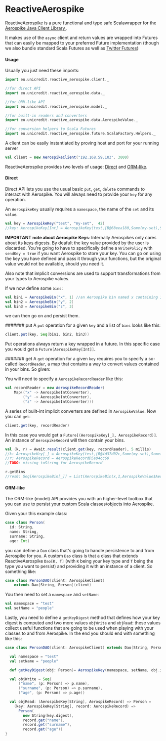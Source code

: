 # ReactiveAerospike

 ReactiveAerospike is a pure functional and type safe Scalawrapper for the [Aerospike Java Client Library
](https://github.com/aerospike/aerospike-client-java).

 It makes use of the `async` client and return values are wrapped into Futures that can easily be mapped to your preferred Future implementation (though we also bundle standard Scala Futures as well as [Twitter Futures](https://github.com/twitter/util#futures))

#### Usage
Usually you just need these imports:

```scala
import eu.unicredit.reactive_aerospike.client._

//for direct API
import eu.unicredit.reactive_aerospike.data._

//for ORM-like API
import eu.unicredit.reactive_aerospike.model._

//for built-in readers and converters
import eu.unicredit.reactive_aerospike.data.AerospikeValue._

//for conversion helpers to Scala Futures
import eu.unicredit.reactive_aerospike.future.ScalaFactory.Helpers._
```

A client can be easily instantiated by proving host and port for your running server

```scala
val client = new AerospikeClient("192.168.59.103", 3000)
```

ReactiveAerospike provides two levels of usage: [Direct]() and [ORM-like]().

#### Direct

Direct API lets you use the usual basic `put`, `get`, `delete` commands to interact with Aerospike.
You will always need to provide your `key` for any operation.

An `AerospikeKey` usually requires a `namespace`, the name of the `set` and its `value`.

```scala
val key = AerospikeKey("test", "my-set",  42)
//key: AerospikeKey[Int] = AerospikeKey(test,[B@68eea180,Some(my-set),Some(42))
```

**IMPORTANT note about Aerospike Keys**: Internally Aerospikes only cares about its [keys](https://github.com/aerospike/aerospike-client-java/blob/master/client/src/com/aerospike/client/Key.java) digests. By deafult the key value provided by the user is discarded. You're going to have to specifically define a `WritePolicy` with `sendKey = true` if you want Aerospike to store your key. 
You can go on using the key you have defined and pass it through your functions, but the original value would not be available, should you need it.

Also note that implicit conversions are used to support transformations from your types to Aerospike values.

If we now define some `bins`:

```scala
val bin1 = AerospikeBin("x", 1) //an Aerospike bin named x containing 1
val bin2 = AerospikeBin("y", 2)
val bin3 = AerospikeBin("z", 3)
```

we can then go on and persist them.

####### put
A `put` operation for a given `key` and a list of `bins` looks like this:
```scala
client.put(key, Seq(bin1, bin2, bin3))
```
Put operations always return a key wrapped in a future.
In this specific case you would get a `Future[AerospikeKey[Int]]`.

####### get
A `get` operation for a given `key` requires you to specify a so-called `RecordReader`, a map that contains a way to convert values contained in your bins. So given:

You will need to specify a `AerospikeRecordReader` like this:

```scala
val recordReader = new AerospikeRecordReader(
    Map(("x" -> AerospikeIntConverter),
        ("y" -> AerospikeIntConverter),
        ("z" -> AerospikeIntConverter)))
```

A series of built-int implicit converters are defined in `AerospikeValue`. 
Now you can `get`:

```scala
client.get(key, recordReader)
```

In this case you would get a `Future[(AerospikeKey[_], AerospikeRecord)]`.
An instance of `AerospikeRecord` will then contain your bins.

```scala
val (k, r) = Await.result(client.get(key, recordReader), 5 millis)
//k: AerospikeKey[_] = AerospikeKey(test,[B@4d37d02c,Some(my-set),Some(0))
//r: AerospikeRecord = AerospikeRecord@5a04cc60 
//TODO: missing toString for AerospikeRecord
```
```scala
r.getBins
//res0: Seq[AerospikeBin[_]] = List(AerospikeBin(x,1,AerospikeValue$AerospikeIntConverter$@58dd0316), AerospikeBin(y,2,AerospikeValue$AerospikeIntConverter$@58dd0316), AerospikeBin(z,3,AerospikeValue$AerospikeIntConverter$@58dd0316))
```

#### ORM-like
The ORM-like (model) API provides you with an higher-level toolbox that you can use to persist your custom Scala classes/objects into Aerospike.

Given your this example class:
```scala
case class Person(
  id: String,
  name: String,
  surname: String,
  age: Int) 
```

you can define a `Dao` class that's going to handle persistence to and from Aerospike for you.
A custom `Dao` class is that a class that extends ReactiveAerospike `Dao[K, T]` (with `K` being your key type and `T` being the type you want to persist) and providing it with an instance of a client. So something like:
```scala
case class PersonDAO(client: AerospikeClient) 
    extends Dao[String, Person](client)
```
You then need to set a `namespace` and `setName`:
```scala
val namespace = "test"
val setName = "people"
```
Lastly, you need to define a `getKeyDigest` method that defines how your key digest is computed and two more values `objWrite` and `objRead`: these values collect useful functions that are going to be used when playing with your classes to and from Aerospike.
In the end you should end with something like this:

```scala
case class PersonDAO(client: AerospikeClient) extends Dao[String, Person](client) {

  val namespace = "test"
  val setName = "people"

  def getKeyDigest(obj: Person)= AerospikeKey(namespace, setName, obj.id).digest

  val objWrite = Seq(
      ("name", (p: Person) => p.name),
      ("surname", (p: Person) => p.surname),
      ("age", (p: Person) => p.age))

  val objRead: (AerospikeKey[String], AerospikeRecord) => Person =
    (key: AerospikeKey[String], record: AerospikeRecord) =>
      Person(
        new String(key.digest),
        record.get("name"),
        record.get("surname"),
        record.get("age"))
}
```


